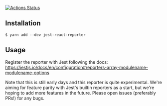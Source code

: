[![Actions Status](https://github.com/jest-community/jest-react-reporter/workflows/Unit%20tests/badge.svg)](https://github.com/jest-community/eslint-plugin-jest/actions)

## Installation

```
$ yarn add --dev jest-react-reporter
```

## Usage

Register the reporter with Jest following the docs:
https://jestjs.io/docs/en/configuration#reporters-array-modulename-modulename-options

Note that this is still early days and this reporter is quite experimental.
We're aiming for feature parity with Jest's builtin reporters as a start, but
we're hoping to add more features in the future. Please open issues (preferably
PRs!) for any bugs.
